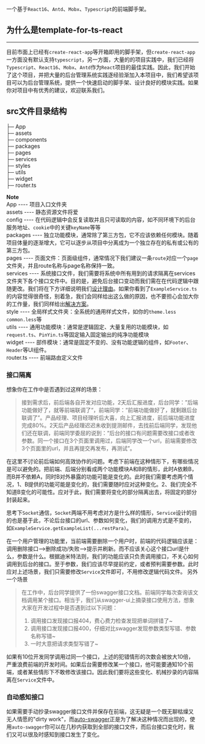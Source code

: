 一个基于`React16`、`Antd`、`Mobx`、`Typescript`的前端脚手架。
## 为什么是template-for-ts-react
<hr />

目前市面上已经有`create-react-app`等开箱即用的脚手架，但`create-react-app`一方面没有默认支持`typescript`，另一方面，大量的的项目实践中，我们已经将`Typescript`、`React16`、`Mobx`、`Antd`作为`React`项目的最佳实践。因此，我们开始了这个项目，并把大量的后台管理系统实践逐经验渐加入本项目中，我们希望该项目可以为后台管理系统，提供一个快速启动的脚手架、设计良好的模块实践。如果你对项目中有优秀的建议，欢迎联系我们。

## src文件目录结构
├─ App  <br/>
├─ assets <br/>
├─ components <br/>
├─ packages <br/>
├─ pages <br/>
├─ services <br/>
├─ styles <br/>
├─ utils <br/>
├─ widget <br/>
├─ router.ts <br/>

**Note**<br/>
App ----  项目入口文件夹<br />
assets ----  静态资源文件将爱<br />
config ---- 在代码逻辑中会反复读取并且只可读取的内容，如不同环境下的后台服务地址、`cookie`中的关键`keyName`等等 <br />
packages ---- 独立功能模块，通常除了第三方包，它不应该依赖任何模块。随着项目体量的逐渐增大，它可以逐步从项目中分离成为一个独立存在的私有或公有的第三方包。<br />
pages ---- 页面文件：页面级组件，通常情况下我们建议一条`route`对应一个`page`文件夹，并且route名称与page名称保持一致。  <br />
services ---- 系统接口文件，我们需要将系统中所有用到的请求隔离在services文件夹下各个接口文件中。目的是，避免后台接口变动而我们需在在代码逻辑中跟随更改。我们将在下方详细说明我们[设计理由](###接口隔离)。如果你看到了`ExampleService.ts`的内容觉得很奇怪，别着急，我们会同样给出这么做的原因，也不要担心会加大你的工作量，我们同样给出[解决方案](###自动感知接口)。 <br />
style ---- 全局样式文件夹：全系统的通用样式文件，如你的`theme.less`  `common.less`等 <br />
utils ---- 通用功能模块：通常是逻辑固定、大量复用的功能模块，如`request.ts`、`PinYin.ts`等固定输入固定输出的纯净功能模块 <br />
widget ---- 部件模块：通常是固定不变的、没有功能逻辑的组件，如`Footer`、`Header`等UI组件。 <br />
router.ts ---- 前端路由定义文件


### 接口隔离

想象你在工作中是否遇到过这样的场景：

>接到需求后，前后端各自开发对应功能，2天后汇报进度，后台同学：”后端功能做好了，就等前端联调了“，前端同学：“前端功能做好了，就剩跟后台联调了”。产品经理、项目经理听后大喜，向上汇报进度，前后端功能进度完成80%。2天后产品经理迟迟未收到提测邮件，去找前后端同学，发现他们还在联调，前端同学委屈的说到：“后台的接口有问题需要改接口或者改参数。同一个接口在3个页面里调用过，后端同学改一个url，前端需要修改3个页面里的url，并且再提交再发布，再测试”。

在这里不讨论前后端如何高效协作的问题。考虑下前端在这种情形下，有哪些情况是可以避免的。把前端、后端分别看成两个功能模块A和B的情形，此时A依赖B，而B并不依赖A，同时B对外暴露的功能可能是变化的。此时我们需要考虑两个情况，1、B提供的功能可能是变化的，我们需要随时应对这种变化。2、我们完全不知道B变化的可能性。应对于此，我们需要将变化的部分隔离出去，将固定的部分封装起来。

思考下`Socket`通信，`Socket`两端不用考虑对方是什么样的情形，`Service`设计的目的也是基于此，不论后台接口的url、参数如何变化，我们的调用方式是不变的，如`ExampleService.getExampleList(...restPara)`。

在一个用户管理的功能里，当前端需要删除一个用户时，前端的代码逻辑应该是：调用删除接口-->删除成功/失败-->提示并刷新。而不应该关心这个接口url是什么，参数是什么。根据迪米特法则，我们的功能应该只负责调用接口，不关心如何调用到后台的接口。至于参数，我们应该尽早提前约定，或者预判需要参数。此时应对上述场景，我们只需要修改`Service`文件即可，不用修改逻辑代码文件。
另外一个场景
>在工作中，后台同学提供了一份swagger接口文档。前端同学每次查询该文档调用某个接口。相当于，我们从swagger-ui上摘录接口使用方法，想象大家在开发过程中是否遇到过以下问题：
>1. 调用接口发现接口报404，费心费力检查发现把单词拼错了~
>2. 调用接口发现接口报400，仔细对比swagger发现参数类型写错、参数名称写错~
>3. 一时大意把请求类型写错了~

如果有10位开发同学调用过同一个接口，上述的犯错情形的次数会被放大10倍，严重浪费前端的开发时间。如果后台需要修改某一个接口，他可能要通知10个前端，或者某些情形下不敢修改该接口。因此我们要将这些变化、机械抄录的内容隔离在`Service`文件中。

### 自动感知接口

如果需要手动抄录swagger接口文件并保存在前端，这无疑是一个既无聊枯燥又无人情愿的"dirty work"，而[auto-swagger](https://github.com\/pablezhang\/auto-swagger\#auto-swagger)正是为了解决这种情况而出现的，使用`auto-swagger`你可以在几秒内获取到全部的接口文件，而后台接口变化时，我们又可以很及时感知到接口发生了变化。
